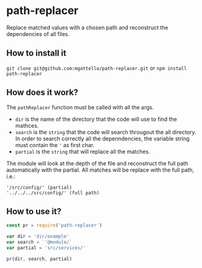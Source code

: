 # path-replacer
Replace matched values with a chosen path and reconstruct the dependencies of all files.

## How to install it

`git clone git@github.com:mgattello/path-replacer.git`
or
`npm install path-replacer`


## How does it work?

The `pathReplacer` function must be called with all the args. 
- `dir` is the name of the directory that the code will use to find the mathces.
- `search` is the `string` that the code will search througout the all directory. In order to search correctly all the depenndencies, the variable string must contain the `'` as first char.
- `partial` is the `string` that will replace all the matches.

The module will look at the depth of the file and reconstruct the full path automatically with the partial. All matches will be replace with the full path, i.e.:

```
'/src/config/' (partial)
'../../../src/config/' (full path)
```

## How to use it?

```javascript
const pr = require('path-replacer')

var dir = 'dir/example'
var search = `'@module/`
var partial = 'src/services/'

pr(dir, search, partial)
```
